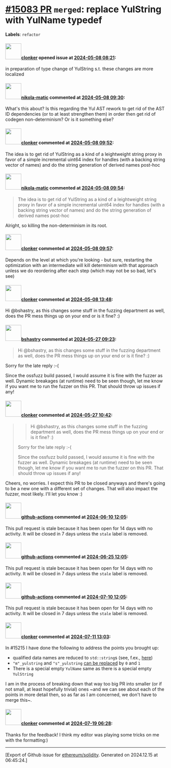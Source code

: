 # [\#15083 PR](https://github.com/ethereum/solidity/pull/15083) `merged`: replace YulString with YulName typedef
**Labels**: `refactor`


#### <img src="https://avatars.githubusercontent.com/u/1685266?v=4" width="50">[clonker](https://github.com/clonker) opened issue at [2024-05-08 08:21](https://github.com/ethereum/solidity/pull/15083):

in preparation of type change of YulString s.t. these changes are more localized

#### <img src="https://avatars.githubusercontent.com/u/4415530?u=dc3db70e8fbd03f92ca81ee173d57774ce61084d&v=4" width="50">[nikola-matic](https://github.com/nikola-matic) commented at [2024-05-08 09:30](https://github.com/ethereum/solidity/pull/15083#issuecomment-2100161069):

What's this about? Is this regarding the Yul AST rework to get rid of the AST ID dependencies (or to at least strengthen them) in order then get rid of codegen non-determinism? Or is it something else?

#### <img src="https://avatars.githubusercontent.com/u/1685266?v=4" width="50">[clonker](https://github.com/clonker) commented at [2024-05-08 09:52](https://github.com/ethereum/solidity/pull/15083#issuecomment-2100201293):

The idea is to get rid of YulString as a kind of a leightweight string proxy in favor of a simple incremental uint64 index for handles (with a backing string vector of names) and do the string generation of derived names post-hoc

#### <img src="https://avatars.githubusercontent.com/u/4415530?u=dc3db70e8fbd03f92ca81ee173d57774ce61084d&v=4" width="50">[nikola-matic](https://github.com/nikola-matic) commented at [2024-05-08 09:54](https://github.com/ethereum/solidity/pull/15083#issuecomment-2100205676):

> The idea is to get rid of YulString as a kind of a leightweight string proxy in favor of a simple incremental uint64 index for handles (with a backing string vector of names) and do the string generation of derived names post-hoc

Alright, so killing the non-determinism in its root.

#### <img src="https://avatars.githubusercontent.com/u/1685266?v=4" width="50">[clonker](https://github.com/clonker) commented at [2024-05-08 09:57](https://github.com/ethereum/solidity/pull/15083#issuecomment-2100209938):

Depends on the level at which you're looking - but sure, restarting the optimization with an intermediate will kill determinism with that approach unless we do reordering after each step (which may not be so bad, let's see)

#### <img src="https://avatars.githubusercontent.com/u/1685266?v=4" width="50">[clonker](https://github.com/clonker) commented at [2024-05-08 13:48](https://github.com/ethereum/solidity/pull/15083#issuecomment-2100622745):

Hi @bshastry, as this changes some stuff in the fuzzing department as well, does the PR mess things up on your end or is it fine? :)

#### <img src="https://avatars.githubusercontent.com/u/2388185?v=4" width="50">[bshastry](https://github.com/bshastry) commented at [2024-05-27 09:23](https://github.com/ethereum/solidity/pull/15083#issuecomment-2133049491):

> Hi @bshastry, as this changes some stuff in the fuzzing department as well, does the PR mess things up on your end or is it fine? :)

Sorry for the late reply :-(

Since the ossfuzz build passed, I would assume it is fine with the fuzzer as well. Dynamic breakages (at runtime) need to be seen though, let me know if you want me to run the fuzzer on this PR. That should throw up issues if any!

#### <img src="https://avatars.githubusercontent.com/u/1685266?v=4" width="50">[clonker](https://github.com/clonker) commented at [2024-05-27 10:42](https://github.com/ethereum/solidity/pull/15083#issuecomment-2133199519):

> > Hi @bshastry, as this changes some stuff in the fuzzing department as well, does the PR mess things up on your end or is it fine? :)
> 
> Sorry for the late reply :-(
> 
> Since the ossfuzz build passed, I would assume it is fine with the fuzzer as well. Dynamic breakages (at runtime) need to be seen though, let me know if you want me to run the fuzzer on this PR. That should throw up issues if any!

Cheers, no worries. I expect this PR to be closed anyways and there's going to be a new one with a different set of changes. That will also impact the fuzzer, most likely. I'll let you know :)

#### <img src="https://avatars.githubusercontent.com/in/15368?v=4" width="50">[github-actions](https://github.com/apps/github-actions) commented at [2024-06-10 12:05](https://github.com/ethereum/solidity/pull/15083#issuecomment-2158165029):

This pull request is stale because it has been open for 14 days with no activity.
It will be closed in 7 days unless the `stale` label is removed.

#### <img src="https://avatars.githubusercontent.com/in/15368?v=4" width="50">[github-actions](https://github.com/apps/github-actions) commented at [2024-06-25 12:05](https://github.com/ethereum/solidity/pull/15083#issuecomment-2188761034):

This pull request is stale because it has been open for 14 days with no activity.
It will be closed in 7 days unless the `stale` label is removed.

#### <img src="https://avatars.githubusercontent.com/in/15368?v=4" width="50">[github-actions](https://github.com/apps/github-actions) commented at [2024-07-10 12:05](https://github.com/ethereum/solidity/pull/15083#issuecomment-2220338684):

This pull request is stale because it has been open for 14 days with no activity.
It will be closed in 7 days unless the `stale` label is removed.

#### <img src="https://avatars.githubusercontent.com/u/1685266?v=4" width="50">[clonker](https://github.com/clonker) commented at [2024-07-11 13:03](https://github.com/ethereum/solidity/pull/15083#issuecomment-2222887295):

In #15215 I have done the following to address the points you brought up:
- qualified data names are reduced to `std::string`s (see, f.ex., [here](https://github.com/ethereum/solidity/pull/15215/files#diff-85786c576d9ffa5957420e25761d465d531c5e9648f3a1d3f5cb91c40e201c5eR107))
- `"m"_yulstring` and `"s"_yulstring` [can be replaced](https://github.com/ethereum/solidity/pull/15215/files#diff-811a5e03969efb73f76b3b56bc5d080b23ae7391b23125ad5d2bd7fa58d056e3R95-R96) by `0` and `1`
- There is a special empty `YulName` same as there is a special empty `YulString`

I am in the process of breaking down that way too big PR into smaller (or if not small, at least hopefully trivial) ones ~and we can see about each of the points in more detail then, so as far as I am concerned, we don't have to merge this~.

#### <img src="https://avatars.githubusercontent.com/u/1685266?v=4" width="50">[clonker](https://github.com/clonker) commented at [2024-07-19 06:28](https://github.com/ethereum/solidity/pull/15083#issuecomment-2238394831):

Thanks for the feedback! I think my editor was playing some tricks on me with the formatting:)


-------------------------------------------------------------------------------



[Export of Github issue for [ethereum/solidity](https://github.com/ethereum/solidity). Generated on 2024.12.15 at 06:45:24.]

